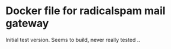 Docker file for radicalspam mail gateway
========================================

Initial test version. 
Seems to build, never really tested
..
